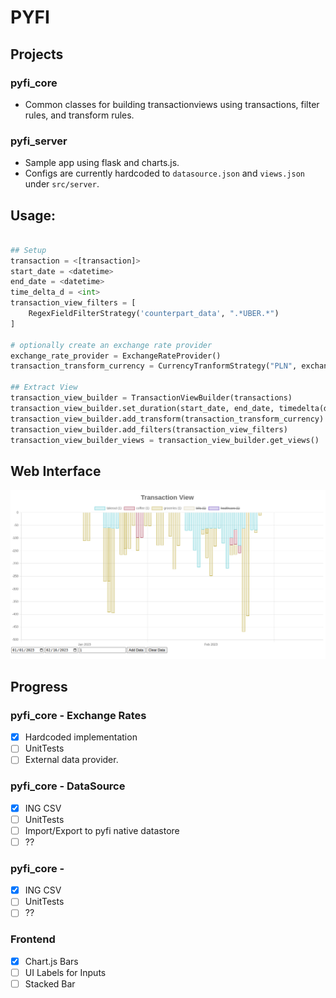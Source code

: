 # PYFI

## Projects

### pyfi_core
 - Common classes for building transactionviews using transactions, filter rules, and transform rules. 

 ### pyfi_server
 - Sample app using flask and charts.js. 
 - Configs are currently hardcoded to `datasource.json` and `views.json` under `src/server`.

## Usage:

``` python

## Setup
transaction = <[transaction]>
start_date = <datetime>
end_date = <datetime>
time_delta_d = <int>
transaction_view_filters = [
    RegexFieldFilterStrategy('counterpart_data', ".*UBER.*")
]

# optionally create an exchange rate provider
exchange_rate_provider = ExchangeRateProvider()
transaction_transform_currency = CurrencyTranformStrategy("PLN", exchange_rate_provider)

## Extract View
transaction_view_builder = TransactionViewBuilder(transactions)
transaction_view_builder.set_duration(start_date, end_date, timedelta(days=time_delta_d))
transaction_view_builder.add_transform(transaction_transform_currency)
transaction_view_builder.add_filters(transaction_view_filters)
transaction_view_builder_views = transaction_view_builder.get_views()
```

## Web Interface

![Screenshot](screenshot.png)


## Progress

### pyfi_core - Exchange Rates

- [x] Hardcoded implementation
- [ ] UnitTests
- [ ] External data provider.

### pyfi_core - DataSource

- [x] ING CSV
- [ ] UnitTests
- [ ] Import/Export to pyfi native datastore
- [ ] ??

### pyfi_core - 

- [x] ING CSV
- [ ] UnitTests
- [ ] ??

### Frontend

- [x] Chart.js Bars
- [ ] UI Labels for Inputs
- [ ] Stacked Bar